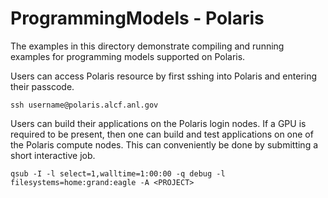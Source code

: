 # ProgrammingModels - Polaris

The examples in this directory demonstrate compiling and running examples for programming models supported on Polaris.

Users can access Polaris resource by first sshing into Polaris and entering their passcode.
```
ssh username@polaris.alcf.anl.gov
```
Users can build their applications on the Polaris login nodes. If a GPU is required to be present, then one can build and test applications on one of the Polaris compute nodes. This can conveniently be done by submitting a short interactive job.
```
qsub -I -l select=1,walltime=1:00:00 -q debug -l filesystems=home:grand:eagle -A <PROJECT>
```
[//]: # (Additional info on submitting jobs on Polaris is available here:)


[//]: # ([Submitting a Job on Theta][1])

[//]: # ([Job Scheduling Policy for Theta/ThetaGPU][2])

[//]: # ([FAQs for Queueing and Running on Theta/ThetaGPU][3])

[1]: https://www.alcf.anl.gov/support-center/theta/submit-job-theta

[2]: https://www.alcf.anl.gov/support-center/theta/job-scheduling-policy-theta

[3]: https://www.alcf.anl.gov/support-center/theta/faqs-queueing-and-running-theta


